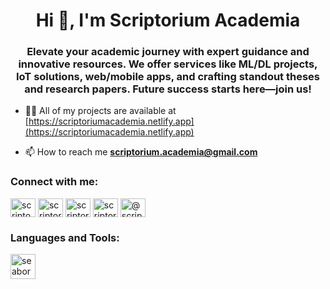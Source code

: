 <h1 align="center">Hi 👋, I'm Scriptorium Academia</h1>
<h3 align="center">Elevate your academic journey with expert guidance and innovative resources. We offer services like ML/DL projects, IoT solutions, web/mobile apps, and crafting standout theses and research papers. Future success starts here—join us!</h3>

- 👨‍💻 All of my projects are available at [https://scriptoriumacademia.netlify.app](https://scriptoriumacademia.netlify.app)

- 📫 How to reach me **scriptorium.academia@gmail.com**

<h3 align="left">Connect with me:</h3>
<p align="left">
<a href="https://twitter.com/scriptodemia" target="blank"><img align="center" src="https://raw.githubusercontent.com/rahuldkjain/github-profile-readme-generator/master/src/images/icons/Social/twitter.svg" alt="scriptodemia" height="30" width="40" /></a>
<a href="https://linkedin.com/in/scriptoriumacademia" target="blank"><img align="center" src="https://raw.githubusercontent.com/rahuldkjain/github-profile-readme-generator/master/src/images/icons/Social/linked-in-alt.svg" alt="scriptoriumacademia" height="30" width="40" /></a>
<a href="https://fb.com/scriptorium.academia" target="blank"><img align="center" src="https://raw.githubusercontent.com/rahuldkjain/github-profile-readme-generator/master/src/images/icons/Social/facebook.svg" alt="scriptorium.academia" height="30" width="40" /></a>
<a href="https://instagram.com/scriptorium.academia" target="blank"><img align="center" src="https://raw.githubusercontent.com/rahuldkjain/github-profile-readme-generator/master/src/images/icons/Social/instagram.svg" alt="scriptorium.academia" height="30" width="40" /></a>
<a href="https://www.youtube.com/c/@scriptoriumacademia" target="blank"><img align="center" src="https://raw.githubusercontent.com/rahuldkjain/github-profile-readme-generator/master/src/images/icons/Social/youtube.svg" alt="@scriptoriumacademia" height="30" width="40" /></a>
</p>

<h3 align="left">Languages and Tools:</h3>
<p align="left"> <a href="https://seaborn.pydata.org/" target="_blank" rel="noreferrer"> <img src="https://seaborn.pydata.org/_images/logo-mark-lightbg.svg" alt="seaborn" width="40" height="40"/> </a> </p>
